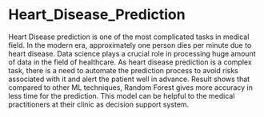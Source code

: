 # Heart_Disease_Prediction
Heart Disease prediction is one of the most complicated tasks in medical field. In the modern era, approximately one person dies per minute due to heart disease. Data science plays a crucial role in processing huge amount of data in the field of healthcare. As heart disease prediction is a complex task, there is a need to automate the prediction process to avoid risks associated with it and alert the patient well in advance. Result shows that compared to other ML techniques, Random Forest gives more accuracy in less time for the prediction. This model can be helpful to the medical practitioners at their clinic as decision support system.
